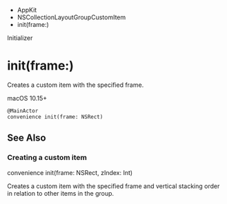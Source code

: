 

- AppKit
- NSCollectionLayoutGroupCustomItem
-  init(frame:) 

Initializer

# init(frame:)

Creates a custom item with the specified frame.

macOS 10.15+

``` source
@MainActor
convenience init(frame: NSRect)
```

## See Also

### Creating a custom item

convenience init(frame: NSRect, zIndex: Int)

Creates a custom item with the specified frame and vertical stacking order in relation to other items in the group.

